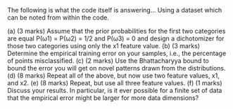 The following is what the code itself is answering... Using a dataset which can be noted from within the code.

(a) (3 marks) Assume that the prior probabilities for the first two categories are equal P(ω1) =
P(ω2) = 1/2 and P(ω3) = 0 and design a dichotomizer for those two categories using only the x1
feature value.
(b) (3 marks) Determine the empirical training error on your samples, i.e., the percentage of points
misclassified.
(c) (2 marks) Use the Bhattacharyya bound to bound the error you will get on novel patterns drawn
from the distributions.
(d) (8 marks) Repeat all of the above, but now use two feature values, x1, and x2.
(e) (8 marks) Repeat, but use all three feature values.
(f) (1 marks) Discuss your results. In particular, is it ever possible for a finite set of data that the
empirical error might be larger for more data dimensions?
